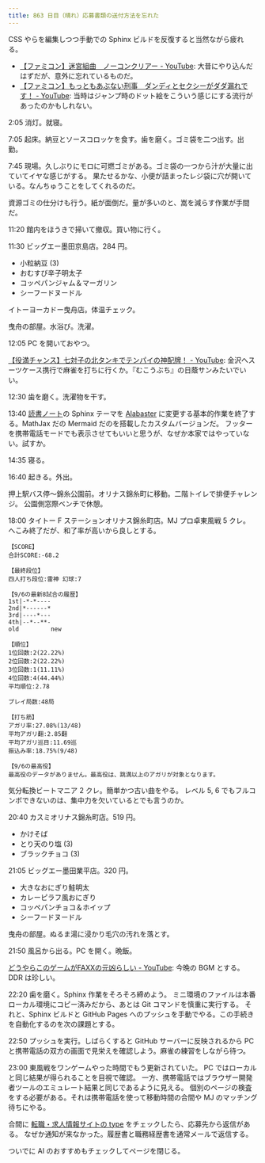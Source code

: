 ```yaml
---
title: 863 日目（晴れ）応募書類の送付方法を忘れた
---
```


CSS やらを編集しつつ手動での Sphinx ビルドを反復すると当然ながら疲れる。

* [【ファミコン】迷宮組曲　ノーコンクリアー - YouTube](https://www.youtube.com/watch?v=XFW6ON7Ubwg):
  大昔にやり込んだはずだが、意外に忘れているものだ。
* [【ファミコン】もっともあぶない刑事　ダンディとセクシーがダダ漏れです！ - YouTube](https://www.youtube.com/watch?v=RKaXkrBUDxM):
  当時はジャンプ時のドット絵をこういう感じにする流行があったのかもしれない。

2:05 消灯。就寝。

7:05 起床。納豆とソースコロッケを食す。歯を磨く。ゴミ袋を二つ出す。出勤。

7:45 現場。久しぶりにモロに可燃ゴミがある。ゴミ袋の一つから汁が大量に出ていてイヤな感じがする。
果たせるかな、小便が詰まったレジ袋に穴が開いている。なんちゅうことをしてくれるのだ。

資源ゴミの仕分けも行う。紙が面倒だ。量が多いのと、嵩を減らす作業が手間だ。

11:20 館内をほうきで掃いて撤収。買い物に行く。

11:30 ビッグエー墨田京島店。284 円。

* 小粒納豆 (3)
* おむすび辛子明太子
* コッペパンジャム＆マーガリン
* シーフードヌードル

イトーヨーカドー曳舟店。体温チェック。

曳舟の部屋。水浴び。洗濯。

12:05 PC を開いておやつ。

[【役満チャンス】七対子の北タンキでテンパイの神配牌！ - YouTube](https://www.youtube.com/watch?v=EiyWCPvpXRg):
金沢へスーツケース携行で麻雀を打ちに行くか。『むこうぶち』の日蔭サンみたいでいい。

12:30 歯を磨く。洗濯物を干す。

13:40 [読書ノート][note]の Sphinx テーマを [Alabaster](https://alabaster.readthedocs.io/en/latest/)
に変更する基本的作業を終了する。MathJax だの Mermaid だのを搭載したカスタムバージョンだ。
フッターを携帯電話モードでも表示させてもいいと思うが、なぜか本家ではやっていない。試すか。

14:35 寝る。

16:40 起きる。外出。

押上駅バス停～錦糸公園前。オリナス錦糸町に移動。二階トイレで排便チャレンジ。
公園側窓際ベンチで休憩。

18:00 タイトー F ステーションオリナス錦糸町店。MJ プロ卓東風戦 5 クレ。
へこみ終了だが、和了率が高いから良しとする。

```text
【SCORE】
合計SCORE:-68.2

【最終段位】
四人打ち段位:雷神 幻球:7

【9/6の最新8試合の履歴】
1st|-*-*----
2nd|*------*
3rd|----*---
4th|--*--**-
old         new

【順位】
1位回数:2(22.22%)
2位回数:2(22.22%)
3位回数:1(11.11%)
4位回数:4(44.44%)
平均順位:2.78

プレイ局数:48局

【打ち筋】
アガリ率:27.08%(13/48)
平均アガリ翻:2.85翻
平均アガリ巡目:11.69巡
振込み率:18.75%(9/48)

【9/6の最高役】
最高役のデータがありません。最高役は、跳満以上のアガリが対象となります。
```

気分転換ビートマニア 2 クレ。簡単かつ古い曲をやる。
レベル 5, 6 でもフルコンボできないのは、集中力を欠いているとでも言うのか。

20:40 カスミオリナス錦糸町店。519 円。

* かけそば
* とり天のり塩 (3)
* ブラックチョコ (3)

21:05 ビッグエー墨田業平店。320 円。

* 大きなおにぎり鮭明太
* カレーピラフ風おにぎり
* コッペパンチョコ＆ホイップ
* シーフードヌードル

曳舟の部屋。ぬるま湯に浸かり毛穴の汚れを落とす。

21:50 風呂から出る。PC を開く。晩飯。

[どうやらこのゲームがFAXXの元凶らしい - YouTube](https://www.youtube.com/watch?v=-fpCfpqyjl4):
今晩の BGM とする。DDR は珍しい。

22:20 歯を磨く。Sphinx 作業をそろそろ締めよう。
ミニ環境のファイルは本番ローカル環境にコピー済みだから、あとは Git コマンドを慎重に実行する。
それと、Sphinx ビルドと GitHub Pages へのプッシュを手動でやる。この手続きを自動化するのを次の課題とする。

22:50 プッシュを実行。しばらくすると GitHub サーバーに反映されるから
PC と携帯電話の双方の画面で見栄えを確認しよう。麻雀の練習をしながら待つ。

23:00 東風戦をワンゲームやった時間でもう更新されていた。
PC ではローカルと同じ結果が得られることを目視で確認。
一方、携帯電話ではブラウザー開発者ツールのエミュレート結果と同じであるように見える。
個別のページの検査をする必要がある。それは携帯電話を使って移動時間の合間や MJ のマッチング待ちにやる。

合間に [転職・求人情報サイトの type](https://type.jp/) をチェックしたら、応募先から返信がある。
なぜか通知が来なかった。履歴書と職務経歴書を通常メールで返信する。

ついでに AI のおすすめもチェックしてページを閉じる。

[note]: https://showa-yojyo.github.io/notebook/
